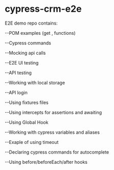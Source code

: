 # cypress-crm-e2e
 E2E demo repo contains:

 --POM examples (get , functions)

 --Cypress commands

 --Mocking api calls

 --E2E UI testing

 --API testing

 --Working with local storage

 --API login
 
 --Using fixtures files

 --Using intercepts for assertions and awaiting 

 --Using Global Hook

 --Working with cypress variables and aliases 

 --Exaple of using timeout

 --Declaring cypress commands for autocomplete

 --Using before/beforeEach/after hooks
 
